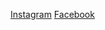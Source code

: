 
[Instagram](https://www.instagram.com/_crizty._)
[Facebook](https://www.facebook.com/christy.vinny.1)
